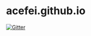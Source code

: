 # acefei.github.io

[![Gitter](https://badges.gitter.im/acefei-github-io/Lobby.svg)](https://gitter.im/acefei-github-io/Lobby?utm_source=badge&utm_medium=badge&utm_campaign=pr-badge&utm_content=badge)